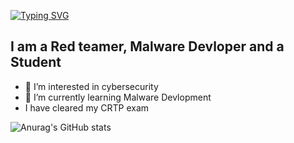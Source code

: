 [![Typing SVG](https://readme-typing-svg.demolab.com?font=Fira+Code&pause=1000&width=435&lines=Hey+I+am+d5fa4lt+%F0%9F%91%8B)](https://git.io/typing-svg)
## I am a Red teamer, Malware Devloper and a Student
- 👀 I’m interested in cybersecurity
- 🌱 I’m currently learning Malware Devlopment
- I have cleared my CRTP exam



![Anurag's GitHub stats](https://github-readme-stats.vercel.app/api?username=d5fa4lt&theme=dark&show_icons=true)
